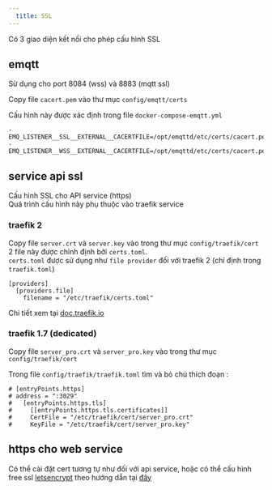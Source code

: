 ```yaml
---
  title: SSL
---
```


Có 3 giao diện kết nối cho phép cấu hình SSL

## emqtt

Sừ dụng cho port 8084 (wss) và 8883 (mqtt ssl)

Copy file `cacert.pem` vào thư mục `config/emqtt/certs`

Cấu hình này được xác định trong file `docker-compose-emqtt.yml`

```
- EMQ_LISTENER__SSL__EXTERNAL__CACERTFILE=/opt/emqttd/etc/certs/cacert.pem
- EMQ_LISTENER__WSS__EXTERNAL__CACERTFILE=/opt/emqttd/etc/certs/cacert.pem
```

## service api ssl

Cấu hình SSL cho API service (https) \
Quá trình cấu hình này phụ thuộc vào traefik service

### traefik 2

Copy file `server.crt` và `server.key` vào trong thư mục `config/traefik/cert`\
2 file này được chỉnh định bởi `certs.toml`. \
`certs.toml` được sử dụng như `file provider` đối với traefik 2 (chỉ định trong `traefik.toml`)
```
[providers]
  [providers.file]
    filename = "/etc/traefik/certs.toml"
```

Chi tiết xem tại [doc.traefik.io](https://doc.traefik.io/traefik/https/overview/)


### traefik 1.7 (dedicated)

Copy file `server_pro.crt` và `server_pro.key` vào trong thư mục `config/traefik/cert`

Trong file `config/traefik/traefik.toml` tìm và bỏ chú thích đoạn :
```
# [entryPoints.https]
# address = ":3029"
#   [entryPoints.https.tls]
#     [[entryPoints.https.tls.certificates]]
#     CertFile = "/etc/traefik/cert/server_pro.crt"
#     KeyFile = "/etc/traefik/cert/server_pro.key"
```

## https cho web service

Có thể cài đặt cert tương tự như đối với api service, hoặc có thể cấu hình free ssl [letsencrypt](https://letsencrypt.org/) theo hướng dẫn tại [đây](https://doc.traefik.io/traefik/v1.7/configuration/acme/)
